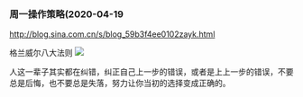 ### 周一操作策略(2020-04-19
http://blog.sina.com.cn/s/blog_59b3f4ee0102zayk.html

格兰威尔八大法则
<img src="https://i.loli.net/2020/11/26/qC56rEMbaKzIJLp.png">

人这一辈子其实都在纠错，纠正自己上一步的错误，或者是上上一步的错误，不要总是后悔，也不要总是失落，努力让你当初的选择变成正确的。
